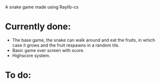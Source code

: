 A snake game made using Raylib-cs

# Currently done:
- The base game, the snake can walk around and eat the fruits, in which case it grows and the fruit respawns in a random tile.
- Basic game over screen with score.
- Highscore system.

# To do: